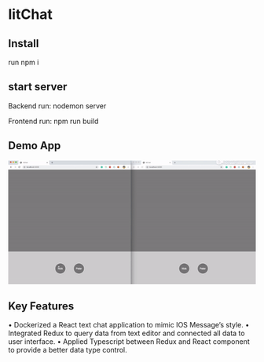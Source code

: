 # litChat
## Install
run npm i
## start server
<p>Backend run: nodemon server</p>
<p>Frontend run: npm run build</p>

## Demo App
<img src='./public/img/litChatDemo.gif'/>

## Key Features
• Dockerized a React text chat application to mimic IOS Message’s style.
• Integrated Redux to query data from text editor and connected all data to user interface.
• Applied Typescript between Redux and React component to provide a better data type control.
